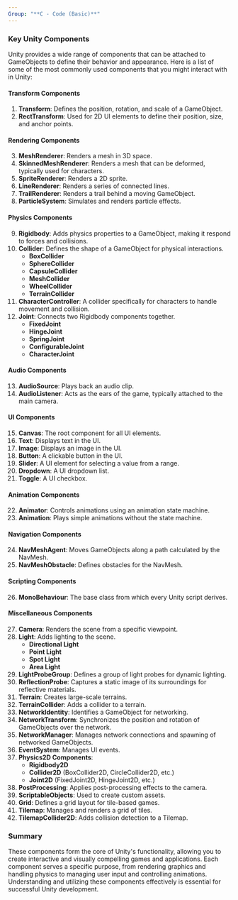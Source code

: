```yaml
---
Group: "**C - Code (Basic)**"
---
```



### Key Unity Components

Unity provides a wide range of components that can be attached to GameObjects to define their behavior and appearance. Here is a list of some of the most commonly used components that you might interact with in Unity:

#### Transform Components

1. **Transform**: Defines the position, rotation, and scale of a GameObject.
2. **RectTransform**: Used for 2D UI elements to define their position, size, and anchor points.

#### Rendering Components

3. **MeshRenderer**: Renders a mesh in 3D space.
4. **SkinnedMeshRenderer**: Renders a mesh that can be deformed, typically used for characters.
5. **SpriteRenderer**: Renders a 2D sprite.
6. **LineRenderer**: Renders a series of connected lines.
7. **TrailRenderer**: Renders a trail behind a moving GameObject.
8. **ParticleSystem**: Simulates and renders particle effects.

#### Physics Components

9. **Rigidbody**: Adds physics properties to a GameObject, making it respond to forces and collisions.
10. **Collider**: Defines the shape of a GameObject for physical interactions.
    - **BoxCollider**
    - **SphereCollider**
    - **CapsuleCollider**
    - **MeshCollider**
    - **WheelCollider**
    - **TerrainCollider**
11. **CharacterController**: A collider specifically for characters to handle movement and collision.
12. **Joint**: Connects two Rigidbody components together.
    - **FixedJoint**
    - **HingeJoint**
    - **SpringJoint**
    - **ConfigurableJoint**
    - **CharacterJoint**

#### Audio Components

13. **AudioSource**: Plays back an audio clip.
14. **AudioListener**: Acts as the ears of the game, typically attached to the main camera.

#### UI Components

15. **Canvas**: The root component for all UI elements.
16. **Text**: Displays text in the UI.
17. **Image**: Displays an image in the UI.
18. **Button**: A clickable button in the UI.
19. **Slider**: A UI element for selecting a value from a range.
20. **Dropdown**: A UI dropdown list.
21. **Toggle**: A UI checkbox.

#### Animation Components

22. **Animator**: Controls animations using an animation state machine.
23. **Animation**: Plays simple animations without the state machine.

#### Navigation Components

24. **NavMeshAgent**: Moves GameObjects along a path calculated by the NavMesh.
25. **NavMeshObstacle**: Defines obstacles for the NavMesh.

#### Scripting Components

26. **MonoBehaviour**: The base class from which every Unity script derives.

#### Miscellaneous Components

27. **Camera**: Renders the scene from a specific viewpoint.
28. **Light**: Adds lighting to the scene.
    - **Directional Light**
    - **Point Light**
    - **Spot Light**
    - **Area Light**
29. **LightProbeGroup**: Defines a group of light probes for dynamic lighting.
30. **ReflectionProbe**: Captures a static image of its surroundings for reflective materials.
31. **Terrain**: Creates large-scale terrains.
32. **TerrainCollider**: Adds a collider to a terrain.
33. **NetworkIdentity**: Identifies a GameObject for networking.
34. **NetworkTransform**: Synchronizes the position and rotation of GameObjects over the network.
35. **NetworkManager**: Manages network connections and spawning of networked GameObjects.
36. **EventSystem**: Manages UI events.
37. **Physics2D Components**:
    - **Rigidbody2D**
    - **Collider2D** (BoxCollider2D, CircleCollider2D, etc.)
    - **Joint2D** (FixedJoint2D, HingeJoint2D, etc.)
38. **PostProcessing**: Applies post-processing effects to the camera.
39. **ScriptableObjects**: Used to create custom assets.
40. **Grid**: Defines a grid layout for tile-based games.
41. **Tilemap**: Manages and renders a grid of tiles.
42. **TilemapCollider2D**: Adds collision detection to a Tilemap.

### Summary

These components form the core of Unity's functionality, allowing you to create interactive and visually compelling games and applications. Each component serves a specific purpose, from rendering graphics and handling physics to managing user input and controlling animations. Understanding and utilizing these components effectively is essential for successful Unity development.